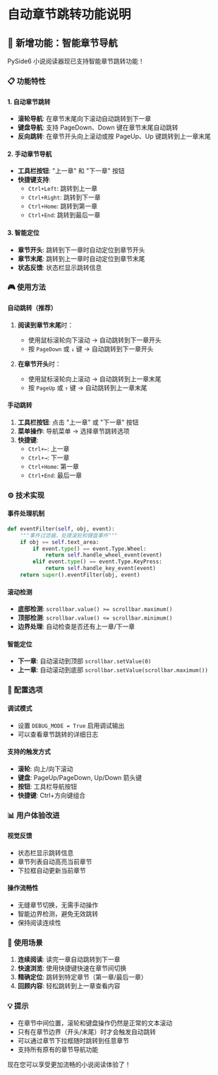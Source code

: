# 自动章节跳转功能说明

## 🔄 新增功能：智能章节导航

PySide6 小说阅读器现已支持智能章节跳转功能！

### 📋 功能特性

#### 1. 自动章节跳转
- **滚轮导航**: 在章节末尾向下滚动自动跳转到下一章
- **键盘导航**: 支持 PageDown、Down 键在章节末尾自动跳转
- **反向跳转**: 在章节开头向上滚动或按 PageUp、Up 键跳转到上一章末尾

#### 2. 手动章节导航
- **工具栏按钮**: "上一章" 和 "下一章" 按钮
- **快捷键支持**:
  - `Ctrl+Left`: 跳转到上一章
  - `Ctrl+Right`: 跳转到下一章
  - `Ctrl+Home`: 跳转到第一章
  - `Ctrl+End`: 跳转到最后一章

#### 3. 智能定位
- **章节开头**: 跳转到下一章时自动定位到章节开头
- **章节末尾**: 跳转到上一章时自动定位到章节末尾
- **状态反馈**: 状态栏显示跳转信息

### 🎮 使用方法

#### 自动跳转（推荐）
1. **阅读到章节末尾**时：
   - 使用鼠标滚轮向下滚动 → 自动跳转到下一章开头
   - 按 `PageDown` 或 `↓` 键 → 自动跳转到下一章开头

2. **在章节开头**时：
   - 使用鼠标滚轮向上滚动 → 自动跳转到上一章末尾
   - 按 `PageUp` 或 `↑` 键 → 自动跳转到上一章末尾

#### 手动跳转
1. **工具栏按钮**: 点击 "上一章" 或 "下一章" 按钮
2. **菜单操作**: 导航菜单 → 选择章节跳转选项
3. **快捷键**:
   - `Ctrl+←`: 上一章
   - `Ctrl+→`: 下一章
   - `Ctrl+Home`: 第一章
   - `Ctrl+End`: 最后一章

### ⚙️ 技术实现

#### 事件处理机制
```python
def eventFilter(self, obj, event):
    """事件过滤器，处理滚轮和键盘事件"""
    if obj == self.text_area:
        if event.type() == event.Type.Wheel:
            return self.handle_wheel_event(event)
        elif event.type() == event.Type.KeyPress:
            return self.handle_key_event(event)
    return super().eventFilter(obj, event)
```

#### 滚动检测
- **底部检测**: `scrollbar.value() >= scrollbar.maximum()`
- **顶部检测**: `scrollbar.value() <= scrollbar.minimum()`
- **边界处理**: 自动检查是否还有上一章/下一章

#### 智能定位
- **下一章**: 自动滚动到顶部 `scrollbar.setValue(0)`
- **上一章**: 自动滚动到底部 `scrollbar.setValue(scrollbar.maximum())`

### 🔧 配置选项

#### 调试模式
- 设置 `DEBUG_MODE = True` 启用调试输出
- 可以查看章节跳转的详细日志

#### 支持的触发方式
- **滚轮**: 向上/向下滚动
- **键盘**: PageUp/PageDown, Up/Down 箭头键
- **按钮**: 工具栏导航按钮
- **快捷键**: Ctrl+方向键组合

### 📊 用户体验改进

#### 视觉反馈
- 状态栏显示跳转信息
- 章节列表自动高亮当前章节
- 下拉框自动更新当前章节

#### 操作流畅性
- 无缝章节切换，无需手动操作
- 智能边界检测，避免无效跳转
- 保持阅读连续性

### 🎯 使用场景

1. **连续阅读**: 读完一章自动跳转到下一章
2. **快速浏览**: 使用快捷键快速在章节间切换
3. **精确定位**: 跳转到特定章节（第一章/最后一章）
4. **回顾内容**: 轻松跳转到上一章查看内容

### 💡 提示

- 在章节中间位置，滚轮和键盘操作仍然是正常的文本滚动
- 只有在章节边界（开头/末尾）时才会触发自动跳转
- 可以通过章节下拉框随时跳转到任意章节
- 支持所有原有的章节导航功能

现在您可以享受更加流畅的小说阅读体验了！
